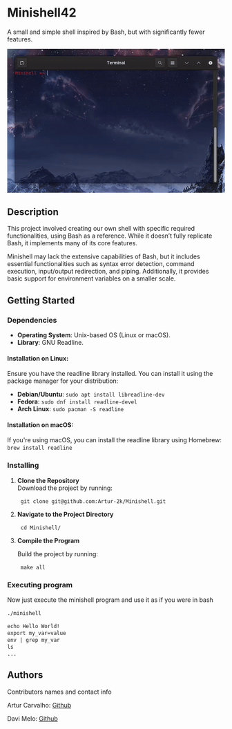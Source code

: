 # Minishell42

A small and simple shell inspired by Bash, but with significantly fewer features.

![Demo](assets/demo.gif)

## Description

This project involved creating our own shell with specific required functionalities, using Bash as a reference. While it doesn’t fully replicate Bash, it implements many of its core features.

Minishell may lack the extensive capabilities of Bash, but it includes essential functionalities such as syntax error detection, command execution, input/output redirection, and piping. Additionally, it provides basic support for environment variables on a smaller scale.


## Getting Started

### Dependencies

- **Operating System**: Unix-based OS (Linux or macOS).
- **Library**: GNU Readline.

#### Installation on Linux:
Ensure you have the readline library installed. You can install it using the package manager for your distribution:
- **Debian/Ubuntu**: `sudo apt install libreadline-dev`
- **Fedora**: `sudo dnf install readline-devel`
- **Arch Linux**: `sudo pacman -S readline`

#### Installation on macOS:
If you're using macOS, you can install the readline library using Homebrew:
`brew install readline`

### Installing

1. **Clone the Repository**  
   Download the project by running:  
   
        git clone git@github.com:Artur-2k/Minishell.git
   

2. **Navigate to the Project Directory**

        
        cd Minishell/
        

3. **Compile the Program**

    Build the project by running:

        make all

### Executing program

Now just execute the minishell program and use it as if you were in bash

```
./minishell
```

```
echo Hello World!
export my_var=value
env | grep my_var
ls
...
```

## Authors

Contributors names and contact info

Artur Carvalho: [Github](https://github.com/Artur-2k)

Davi Melo: [Github](https://github.com/Davi0805)